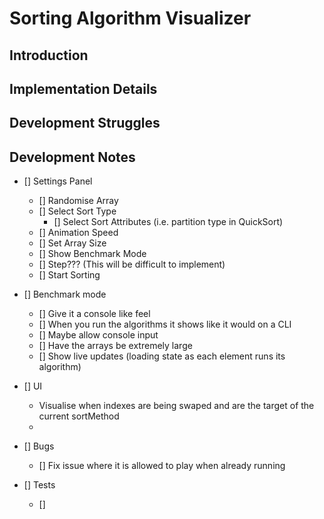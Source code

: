 # Sorting Algorithm Visualizer 

## Introduction 

## Implementation Details 

## Development Struggles 

## Development Notes 

- [] Settings Panel
  - [] Randomise Array 
  - [] Select Sort Type 
    - [] Select Sort Attributes (i.e. partition type in QuickSort)
  - [] Animation Speed
  - [] Set Array Size
  - [] Show Benchmark Mode
  - [] Step??? (This will be difficult to implement)
  - [] Start Sorting

- [] Benchmark mode 
  - [] Give it a console like feel 
  - [] When you run the algorithms it shows like it would on a CLI 
  - [] Maybe allow console input 
  - [] Have the arrays be extremely large 
  - [] Show live updates (loading state as each element runs its algorithm)

- [] UI 
  - Visualise when indexes are being swaped and are the target of the current sortMethod 
  - 

- [] Bugs 
  - [] Fix issue where it is allowed to play when already running  

- [] Tests 
  - []